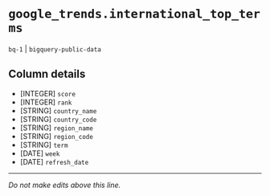 # `google_trends.international_top_terms`
`bq-1` | `bigquery-public-data`

## Column details
* [INTEGER]   `score`
* [INTEGER]   `rank`
* [STRING]    `country_name`
* [STRING]    `country_code`
* [STRING]    `region_name`
* [STRING]    `region_code`
* [STRING]    `term`
* [DATE]      `week`
* [DATE]      `refresh_date`

-------------------------------------------------------------------------------
*Do not make edits above this line.*
